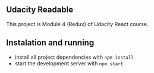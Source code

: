 ## Udacity Readable

This project is Module 4 (Redux) of Udacity React course.

## Instalation and running

* install all project dependencies with `npm install`
* start the development server with `npm start`


